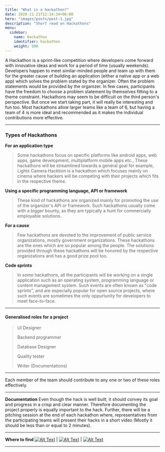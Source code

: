 ```yaml
---
title: "What is a hackathon?"
date: 2020-11-21T12:14:34+06:00
hero: "images/posts/post-1.jpg"
description: "Short read on Hackathons"
menu:
  sidebar:
    name: Hackathon
    identifier: hackathon
    weight: 500
---
```


A Hackathon is a sprint-like competition where developers come forward with innovative ideas and work for a period of time (usually weekends). Developers happen to meet similar-minded people and team up with them for the greater cause of building an application (either a native app or a web app) which solves the problem stated by the organizer. Often the problem statements would be provided by the organizer. In few cases, participants have the freedom to choose a problem statement by themselves fitting to a theme constraint. Hackathons may seem to be difficult on the third person's perspective. But once we start taking part, it will really be interesting and fun too. Most hackathons allow larger teams like a team of 6, but having a team of 4 is more ideal and recommended as it makes the individual contributions more effective.<br>

******

### Types of Hackathons

**For an application type**

> Some hackathons focus on specific platforms like android apps, web apps, game development, multiplatform mobile apps etc., These hackathons will be
> streamlined towards a general goal for example, Lights Camera Hacktion is a hackathon which focuses mainly on cinema where hackers will be competing with
> their projects which fits in the respective theme.

**Using a specific programming language, API or framework**

> These kind of hackathons are organized mainly for promoting the use of the organizer's API or framework. Such hackathons usually come with a bigger bounty, as
> they are typically a hunt for commercially employable solutions.

**For a cause**

> Few hackathons are devoted to the improvement of public service organizations, mostly government organizations. These hackathons are the ones which are so
> popular among the people. The solutions provided through these hackathons will be honored by the respective organizations and has a good prize pool too.

**Code sprints**

> In some hackathons, all the participants will be working on a single application such as an operating system, programming language or content management
> system. Such events are often known as "code sprints", and are especially popular for open source projects, where such events are sometimes the only
> oppurtunity for developers to meet face-to-face.

******
#### Generalised roles for a project
>  UI Designer
> 
>  Backend programmer
>
>  Database Designer
>
>  Quality tester
>
>  Writer (Documentations)
******
Each member of the team should contribute to any one or two of these roles effectively.
******
**Documentation**
Even though the hack is well built, it should convey its goal and progress in a crisp and clear manner. Therefore documenting the project properly is equally
important to the hack. Further, there will be a pitching session at the end of each hackathon where, representatives from the participating teams will present
their hacks in a short video (Mostly it should be less than or equal to 2 minutes).
******

**Where to find**
[![Alt Text](https://sanjay-thiyagarajan.github.io/images/blog/devpost.jpg)](https://devpost.com/hackathons) | [![Alt Text](https://sanjay-thiyagarajan.github.io/images/blog/mlhh.jpg)](https://mlh.io/seasons/2021/events) | [![Alt Text](https://sanjay-thiyagarajan.github.io/images/blog/devfolio.jpg)](https://devfolio.co/hackathons/)

******
